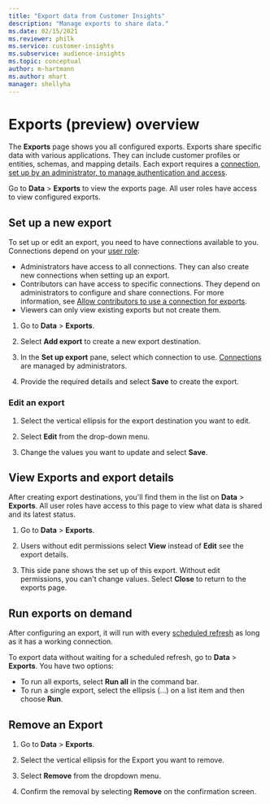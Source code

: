 ```yaml
---
title: "Export data from Customer Insights"
description: "Manage exports to share data."
ms.date: 02/15/2021
ms.reviewer: philk
ms.service: customer-insights
ms.subservice: audience-insights
ms.topic: conceptual
author: m-hartmann
ms.author: mhart
manager: shellyha
---
```


# Exports (preview) overview

The **Exports** page shows you all configured exports. Exports share specific data with various applications. They can include customer profiles or entities, schemas, and mapping details. Each export requires a [connection, set up by an administrator, to manage authentication and access](connections.md).

Go to **Data** > **Exports** to view the exports page. All user roles have access to view configured exports.


## Set up a new export

To set up or edit an export, you need to have connections available to you. Connections depend on your [user role](permissions.md):
- Administrators have access to all connections. They can also create new connections when setting up an export.
- Contributors can have access to specific connections. They depend on administrators to configure and share connections. For more information, see [Allow contributors to use a connection for exports](connections.md#allow-contributors-to-use-a-connection-for-exports).
- Viewers can only view existing exports but not create them.

1. Go to **Data** > **Exports**.

1. Select **Add export** to create a new export destination.

1. In the **Set up export** pane, select which connection to use. [Connections](connections.md) are managed by administrators. 

1. Provide the required details and select **Save** to create the export.

### Edit an export

1. Select the vertical ellipsis for the export destination you want to edit.

1. Select **Edit** from the drop-down menu.

1. Change the values you want to update and select **Save**.

## View Exports and export details

After creating export destinations, you'll find them in the list on **Data** > **Exports**. All user roles have access to this page to view what data is shared and its latest status.

1. Go to **Data** > **Exports**.

1. Users without edit permissions select **View** instead of **Edit** see the export details.

1. This side pane shows the set up of this export. Without edit permissions, you can't change values. Select **Close** to return to the exports page.

## Run exports on demand

After configuring an export, it will run with every [scheduled refresh](system.md#schedule-tab) as long as it has a working connection.

To export data without waiting for a scheduled refresh, go to **Data** > **Exports**. You have two options:

- To run all exports, select **Run all** in the command bar. 
- To run a single export, select the ellipsis (...) on a list item and then choose **Run**.

## Remove an Export

1. Go to **Data** > **Exports**.

1. Select the vertical ellipsis for the Export you want to remove.

1. Select **Remove** from the dropdown menu.

1. Confirm the removal by selecting **Remove** on the confirmation screen.
